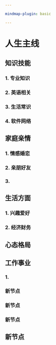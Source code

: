 ```yaml
---

mindmap-plugin: basic

---
```


# 人生主线

## 知识技能

### 1. 专业知识

### 2. 英语相关

### 3. 生活常识

### 4. 软件网络

## 家庭亲情

### 1. 情感婚恋

### 2. 亲朋好友

### 3.

## 生活方面

### 1. 兴趣爱好

### 2. 经济财务

## 心态格局

## 工作事业

### 1.

### 新节点

### 新节点

### 新节点

## 新节点